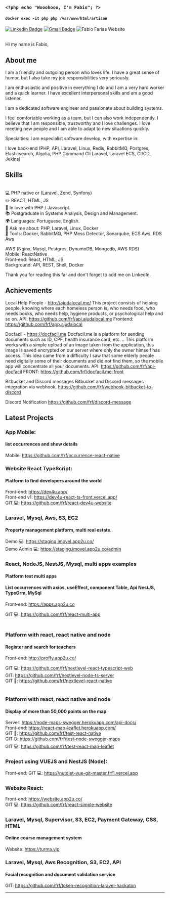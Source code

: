 ### `<?php echo "Wooohooo, I'm Fabio"; ?>`
#### ` docker exec -it php php /var/www/html/artisan `

  [![Linkedin Badge](https://img.shields.io/badge/-LinkedIn-blue?style=flat-square&logo=Linkedin&logoColor=white&link=https://www.linkedin.com/in/fabiorochafarias)](https://www.linkedin.com/in/fabiorochafarias)
  [![Gmail Badge](https://img.shields.io/badge/-Gmail-c14438?style=flat-square&logo=Gmail&logoColor=white&link=mailto:fabio@fabiofarias.com.br)](mailto:fabio@fabiofarias.com.br)
  ![Fabio Farias Website](https://img.shields.io/badge/Website-FABIO-green?link=http://fabiofarias.com.br)

<br/> Hi my name is Fabio, <br/> 

## About me

I am a friendly and outgoing person who loves life. I have a great sense of humor, but I also take my job responsibilities very seriously. <br/>

I am enthusiastic and positive in everything I do and I am a very hard worker and a quick learner. I have excellent interpersonal skills and am a good listener.

I am a dedicated software engineer and passionate about building systems.

I feel comfortable working as a team, but I can also work independently. I believe that I am responsible, trustworthy and I love challenges. I love meeting new people and I am able to adapt to new situations quickly.

Specialties: I am especialist software develop, with expertise in:<br/> 

I love back-end (PHP, API, Laravel, Linux, Redis, RabbitMQ, Postgres, Elasticsearch, Algolia, PHP Command Cli Laravel, Laravel ECS, CI/CD, Jekins)

## Skills

<br/>💻 PHP native or (Laravel, Zend, Synfony)
<br/>✏️ REACT, HTML, JS
<br/>💙 In love with PHP / Javascript.
<br/>📚 Postgraduate in Systems Analysis, Design and Management.
<br/>🌍 Languages: Portuguese, English.
<br/>💬 Ask me about: PHP, Laravel, Linux, Docker
<br/>🔧 Tools: Docker, RabbitMQ, PHP Mess Detector, Sonarqube, ECS Aws, RDS Aws
<br/>

AWS (Nginx, Mysql, Postgres, DynamoDB, Mongodb, AWS RDS)<br/> 
Mobile: ReactNative<br/> 
Front-end: React, HTML, JS<br/> 
Background: API, REST, Shell, Docker <br/> 

Thank you for reading this far and don't forget to add me on LinkedIn.


## Achievements

Local Help People - http://ajudalocal.me/
This project consists of helping people, knowing where each homeless person is, who needs food, who needs books, who needs help, hygiene products, or psychological help and so on. API: https://github.com/frf/api.ajudalocal.me Frontend: https://github.com/frf/app.ajudalocal

Docfacil - https://docfacil.me 
Docfacil.me is a platform for sending documents such as ID, CPF, health insurance card, etc. .. This platform works with a simple upload of an image taken from the application, this image is saved encrypted on our server where only the owner himself has access. This idea came from a difficulty I saw that some elderly people need digitally some of their documents and did not find them, so the mobile app will concentrate all your documents. API: https://github.com/frf/api-docfacil FRONT: https://github.com/frf/docfacil.me-front

Bitbucket and Discord messages
Bitbucket and Discord messages integration via webhook, https://github.com/frf/webhook-bitbucket-to-discord

Discord Notification
https://github.com/frf/discord-message


## Latest Projects

### App Mobile: <br/>
#### list occurrences and show details <br/>
Mobile: https://github.com/frf/occurrence-react-native<br/>

### Website React TypeScript: <br/>
#### Platform to find developers around the world <br/>
Front-end: https://dev4u.app/<br/>
Front-end v1: https://dev4u-react-ts-front.vercel.app/<br/>
GIT 💻: https://github.com/frf/react-dev4u-website<br/>

### Laravel, Mysql, Aws, S3, EC2<br/>
#### Property management platform, multi real estate.
Demo 💻:  https://staging.imovel.app2u.co/<br/>
Demo Admin 💻:  https://staging.imovel.app2u.co/admin<br/>

### React, NodeJS, NestJS, Mysql, multi apps examples <br/>
#### Platform test multi apps<br/>
#### List occurrences with axios, useEffect, component Table, Api NestJS, TypeOrm, MySql<br/>
Front-end: https://apps.app2u.co<br/>

GIT 💻: https://github.com/frf/react-multi-app<br/>
<br/>

### Platform with react, react native and node <br/>
#### Register and search for teachers<br/>
Front-end: http://proffy.app2u.co/<br/>

GIT 💻: https://github.com/frf/nextlevel-react-typescript-web<br/>
GIT: https://github.com/frf/nextlevel-node-ts-server<br/>
GIT :iphone:: https://github.com/frf/nextlevel-react-native<br/>
<br/>

### Platform with react, react native and node<br/>
#### Display of more than 50,000 points on the map
Server: https://node-maps-swegger.herokuapp.com/api-docs/<br/>
Front-end: https://react-map-leaflet.herokuapp.com/<br/>
GIT :iphone:: https://github.com/frf/test-react-native <br/>
GIT :arrows_clockwise:: https://github.com/frf/test-node-swegger-maps <br/>
GIT 💻: https://github.com/frf/test-react-map-leaflet <br/>

### Project using VUEJS and NestJS (Node): <br/>
Front-end: GIT 💻: https://nutdiet-vue-git-master.frf1.vercel.app<br/>

### Website React: <br/>
Front-end: https://website.app2u.co/<br/>
GIT 💻: https://github.com/frf/react-simple-website<br/>

### Laravel, Mysql, Supervisor, S3, EC2, Payment Gateway, CSS, HTML<br/>
#### Online course management system<br/>
Website: https://turma.vip<br/>

### Laravel, Mysql, Aws Recognition, S3, EC2, API<br/>
#### Facial recognition and document validation service<br/>
GIT: https://github.com/frf/token-recognition-laravel-hackaton<br/>


<hr/>

